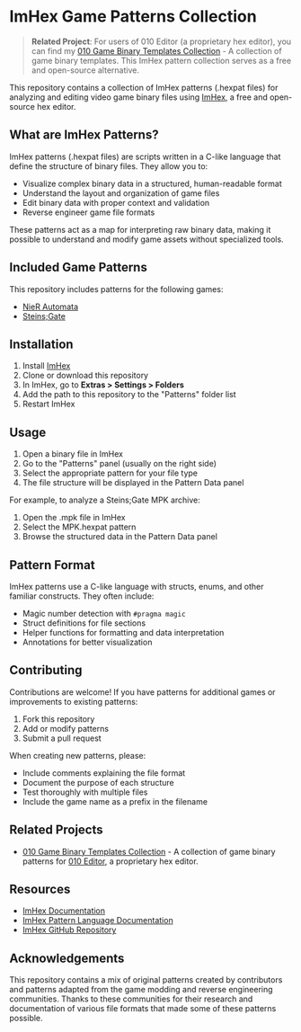 # ImHex Game Patterns Collection

> **Related Project**: For users of 010 Editor (a proprietary hex editor), you can find my [010 Game Binary Templates Collection](https://github.com/ModzabazeR/010-Game-Binary-Templates-Collection) - A collection of game binary templates. This ImHex pattern collection serves as a free and open-source alternative.

This repository contains a collection of ImHex patterns (.hexpat files) for analyzing and editing video game binary files using [ImHex](https://imhex.werwolv.net/), a free and open-source hex editor.

## What are ImHex Patterns?

ImHex patterns (.hexpat files) are scripts written in a C-like language that define the structure of binary files. They allow you to:

- Visualize complex binary data in a structured, human-readable format
- Understand the layout and organization of game files
- Edit binary data with proper context and validation
- Reverse engineer game file formats

These patterns act as a map for interpreting raw binary data, making it possible to understand and modify game assets without specialized tools.

## Included Game Patterns

This repository includes patterns for the following games:

- [NieR Automata](NieRAutomata/README.md)
- [Steins;Gate](SteinsGate/README.md)

## Installation

1. Install [ImHex](https://imhex.werwolv.net/)
2. Clone or download this repository
3. In ImHex, go to **Extras > Settings > Folders**
4. Add the path to this repository to the "Patterns" folder list
5. Restart ImHex

## Usage

1. Open a binary file in ImHex
2. Go to the "Patterns" panel (usually on the right side)
3. Select the appropriate pattern for your file type
4. The file structure will be displayed in the Pattern Data panel

For example, to analyze a Steins;Gate MPK archive:
1. Open the .mpk file in ImHex
2. Select the MPK.hexpat pattern
3. Browse the structured data in the Pattern Data panel

## Pattern Format

ImHex patterns use a C-like language with structs, enums, and other familiar constructs. They often include:

- Magic number detection with `#pragma magic`
- Struct definitions for file sections
- Helper functions for formatting and data interpretation
- Annotations for better visualization

## Contributing

Contributions are welcome! If you have patterns for additional games or improvements to existing patterns:

1. Fork this repository
2. Add or modify patterns
3. Submit a pull request

When creating new patterns, please:
- Include comments explaining the file format
- Document the purpose of each structure
- Test thoroughly with multiple files
- Include the game name as a prefix in the filename

## Related Projects

- [010 Game Binary Templates Collection](https://github.com/ModzabazeR/010-Game-Binary-Templates-Collection) - A collection of game binary patterns for [010 Editor](https://www.sweetscape.com/010editor/), a proprietary hex editor.

## Resources

- [ImHex Documentation](https://imhex.werwolv.net/docs/)
- [ImHex Pattern Language Documentation](https://imhex.werwolv.net/docs/patterns/)
- [ImHex GitHub Repository](https://github.com/WerWolv/ImHex)

## Acknowledgements

This repository contains a mix of original patterns created by contributors and patterns adapted from the game modding and reverse engineering communities. Thanks to these communities for their research and documentation of various file formats that made some of these patterns possible.
